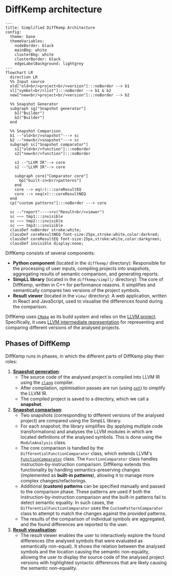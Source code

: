 # DiffKemp architecture

```mermaid
---
title: Simplified DiffKemp Architecture
config:
  theme: base
  themeVariables:
    nodeBorder: black
    mainBkg: white
    clusterBkg: white
    clusterBorder: black
    edgeLabelBackground: lightgrey
---
flowchart LR
  direction LR
  %% Input source
  old["old<br/>project<br/>version"]:::noBorder --> b1
  sl["symbol<br/>list"]:::noBorder --> b1 & b2
  new["new<br/>project<br/>version"]:::noBorder --> b2

  %% Snapshot Generator
  subgraph sg["Snapshot generator"]
    b1("Builder")
    b2("Builder")
  end

  %% Snapshot Comparison
  b1 --"old<br/>snapshot"---> sc
  b2 --"new<br/>snapshot"---> sc
  subgraph sc["Snapshot comparator"]
    s1["old<br/>function"]:::noBorder
    s2["new<br/>function"]:::noBorder

    s1 --"LLVM IR"--> core
    s2 --"LLVM IR"--> core

    subgraph core["Comparator core"]
      bp["built-in<br/>patterns"]
    end
    core --> eq(✓):::coreResultEQ
    core --> neq(✗):::coreResultNEQ 
  end
  cp["custom patterns"]:::noBorder ---> core

  sc --"report"---->rv("Result<br/>viewer")
  sc ~~~ tmp1:::invisible
  sc ~~~ tmp2:::invisible
  sc ~~~ tmp3:::invisible
  classDef noBorder stroke:white;
  classDef coreResultNEQ font-size:25px,stroke:white,color:darkred;
  classDef coreResultEQ font-size:25px,stroke:white,color:darkgreen;
  classDef invisible display:none;
```

DiffKemp consists of several components:
- **Python component** (located in the `diffkemp/` directory): Responsible for
  the processing of user inputs, compiling projects into snapshots, aggregating
  results of semantic comparison, and generating reports.
- **SimpLL library** (located in the `diffkemp/simpll/` directory): The core of
  DiffKemp, written in C++ for performance reasons. It simplifies and
  semantically compares two versions of the project symbols.
- **Result viewer** (located in the `view/` directory): A web application,
  written in React and JavaScript, used to visualise the differences found
  during the comparison.

DiffKemp uses  [`CMake`](https://cmake.org/) as its build system and relies on
the [LLVM project](https://llvm.org/). Specifically, it uses
[LLVM intermediate representation](https://llvm.org/docs/LangRef.html) for
representing and comparing different versions of the analysed projects.

## Phases of DiffKemp

DiffKemp runs in phases, in which the different parts of DiffKemp play their
roles:

1. [**Snapshot generation**](./generation.md):
   - The source code of the analysed project is compiled into LLVM IR using
     the [`clang`](https://clang.llvm.org/docs/ClangCommandLineReference.html)
     compiler.
   - After compilation, optimisation passes are run (using
     [`opt`](https://llvm.org/docs/CommandGuide/opt.html)) to simplify the LLVM
     IR.
   - The compiled project is saved to a directory, which we call a **snapshot**.
2. [**Snapshot comparison**](./comparison.md):
   - Two snapshots (corresponding to different versions of the analysed project)
     are compared using the SimpLL library.
   - For each snapshot, the library simplifies (by applying multiple code
     transformations) and analyses the LLVM modules in which are located
     definitions of the analysed symbols. This is done using the
     `ModuleAnalysis` class.
   - The core comparison is handled by the `DifferentialFunctionComparator`
     class, which extends LLVM's [`FunctionComparator`](https://llvm.org/doxygen/classllvm_1_1FunctionComparator.html)
     class. The `FunctionComparator` class handles instruction-by-instruction
     comparison. DiffKemp extends this functionality by handling
     semantics-preserving changes (implemented as **built-in patterns**),
     allowing it to manage more complex changes/refactorings.
   - Additional **(custom) patterns** can be specified manually and passed to
     the comparison phase. These patterns are used if both the
     instruction-by-instruction comparison and the built-in patterns fail to
     detect semantic equality. In such cases, the `DifferentialFunctionComparator`
     uses the `CustomPatternComparator` class to attempt to match the changes
     against the provided patterns.
   - The results of the comparison of individual symbols are aggregated, and
     the found differences are reported to the user.
3. [**Result visualisation**](./visualisation.md):
   - The result viewer enables the user to interactively explore the found
     differences (the analysed symbols that were evaluated as semantically
     non-equal). It shows the relation between the analysed symbols and the
     location causing the semantic non-equality, allowing the user to display
     the source code of the analysed project versions with highlighted syntactic
     differences that are likely causing the semantic non-equality.
